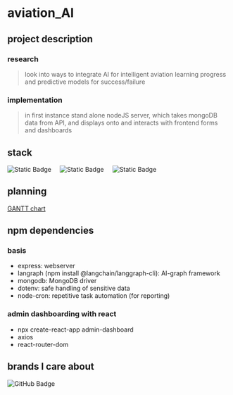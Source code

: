 # aviation_AI

## project description
### research
> look into ways to integrate AI for intelligent aviation learning progress and predictive models for success/failure
### implementation
> in first instance stand alone nodeJS server, which takes mongoDB data from API, and displays onto and interacts with frontend forms and dashboards

## stack
![Static Badge](https://img.shields.io/badge/built_in-JavaScript-D85937?style=flat)
&nbsp;&nbsp;&nbsp;
![Static Badge](https://img.shields.io/badge/AI_tool-Langraph-C2CBA9?style=flat)
&nbsp;&nbsp;&nbsp;
![Static Badge](https://img.shields.io/badge/data_from-MongoDB-D7E4EC?style=flat)
&nbsp;&nbsp;&nbsp;

## planning
[GANTT chart](https://docs.google.com/spreadsheets/d/1Xz3UcsKheMnLBxPb7cIgCECvu0LNfSPh-nyv5ipezY4/edit?usp=sharing)

## npm dependencies
### basis
- express: webserver
- langraph (npm install @langchain/langgraph-cli): AI-graph framework
- mongodb: MongoDB driver
- dotenv: safe handling of sensitive data
- node-cron: repetitive task automation (for reporting)
### admin dashboarding with react
- npx create-react-app admin-dashboard
- axios 
- react-router-dom

## brands I care about
![GitHub Badge](https://img.shields.io/badge/github-181717?logo=lada&logoColor=white)